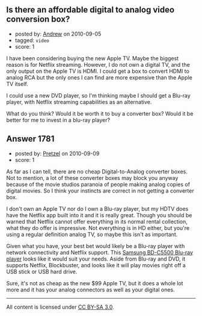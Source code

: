 ## Is there an affordable digital to analog video conversion box?

- posted by: [Andrew](https://stackexchange.com/users/-1/1084-andrew) on 2010-09-05
- tagged: `video`
- score: 1

<p>I have been considering buying the new Apple TV. Maybe the biggest reason is for Netflix streaming. However, I do not own a digital TV, and the only output on the Apple TV is HDMI. I could get a box to convert HDMI to analog RCA but the only ones I can find are more expensive than the Apple TV itself. </p>

<p>I could use a new DVD player, so I'm thinking maybe I should get a Blu-ray player, with Netflix streaming capabilities as an alternative.</p>

<p>What do you think? Would it be worth it to buy a converter box? Would it be better for me to invest in a blu-ray player?</p>



## Answer 1781

- posted by: [Pretzel](https://stackexchange.com/users/-1/750-pretzel) on 2010-09-09
- score: 1

<p>As far as I can tell, there are no cheap Digital-to-Analog converter boxes. Not to mention, a lot of these converter boxes may block you anyway because of the movie studios paranoia of people making analog copies of digital movies. So I think your instincts are correct in not getting a converter box.</p>

<p>I don't own an Apple TV nor do I own a Blu-ray player, but my HDTV does have the Netflix app built into it and it is really great. Though you should be warned that Netflix cannot offer everything in its normal rental collection, what they do offer is impressive. Not everything is in HD either, but you're using a regular definition analog TV, so maybe this isn't as important.</p>

<p>Given what you have, your best bet would likely be a Blu-ray player with network connectivity and Netflix support. This <a href="http://www.samsung.com/us/consumer/tv-video/blu-ray/blu-ray-players/BD-C5500/XAA/index.idx?pagetype=prd_detail&amp;tab=spec" rel="nofollow">Samsung BD-C5500 Blu-ray player</a> looks like it would suit your needs. Aside from Blu-ray and DVD, it supports Netflix, Blockbuster, and looks like it will play movies right off a USB stick or USB hard drive.</p>

<p>Sure, it's not as cheap as the new $99 Apple TV, but it does a whole lot more and it has your analog connectors as well as your digital ones.</p>




---

All content is licensed under [CC BY-SA 3.0](https://creativecommons.org/licenses/by-sa/3.0/).
